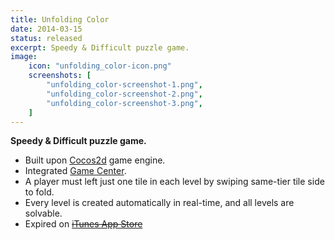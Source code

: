 ```yaml
---
title: Unfolding Color
date: 2014-03-15
status: released
excerpt: Speedy & Difficult puzzle game.
image:
    icon: "unfolding_color-icon.png"
    screenshots: [
        "unfolding_color-screenshot-1.png",
        "unfolding_color-screenshot-2.png",
        "unfolding_color-screenshot-3.png",
    ]
---
```

**Speedy & Difficult puzzle game.**

- Built upon [Cocos2d](http://cocos2d.org/) game engine.
- Integrated [Game Center](https://developer.apple.com/game-center/).
- A player must left just one tile in each level by swiping same-tier tile side to fold.
- Every level is created automatically in real-time, and all levels are solvable.
- Expired on [<s>iTunes App Store</s>](https://itunes.apple.com/app/unfolding-color/id824068374)